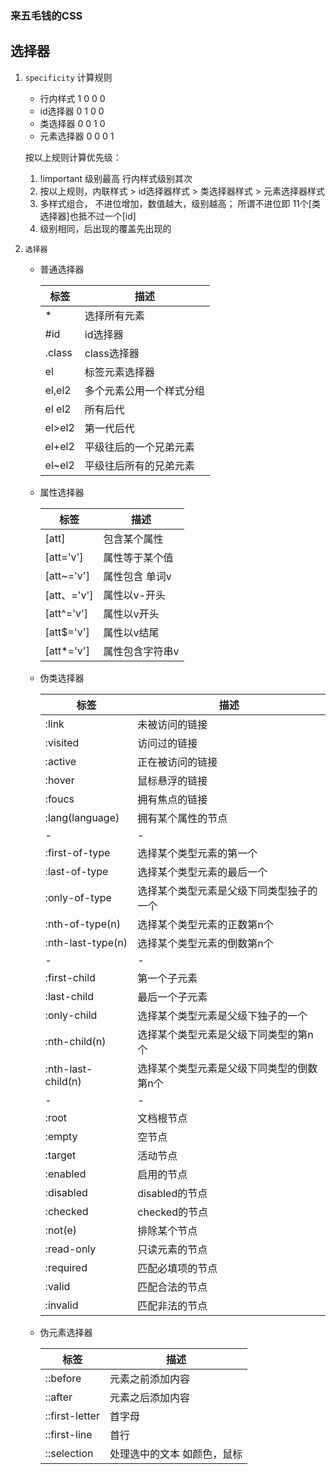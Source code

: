 ### 来五毛钱的CSS

##	选择器 

1. `specificity` 计算规则 
	- 行内样式    1 0 0 0 
	- id选择器    0 1 0 0
	- 类选择器    0 0 1 0
	- 元素选择器  0 0 0 1
	
	按以上规则计算优先级： 
	1. !important 级别最高  行内样式级别其次
	2. 按以上规则，内联样式  > id选择器样式 > 类选择器样式 > 元素选择器样式
	3. 多样式组合， 不进位增加，数值越大，级别越高； 所谓不进位即 11个[类选择器]也抵不过一个[id]
	4. 级别相同，后出现的覆盖先出现的
	
2. `选择器`
	- 普通选择器
	
		标签|描述
		-|-
		*|选择所有元素
		#id|id选择器
		.class|class选择器
		el|标签元素选择器
		el,el2| 多个元素公用一个样式分组
		el el2 | 所有后代
		el>el2 | 第一代后代
		el+el2 | 平级往后的一个兄弟元素
		el~el2 | 平级往后所有的兄弟元素
	
	- 属性选择器

		标签|描述
		-|-
		[att]| 包含某个属性
		[att='v'] |属性等于某个值
		[att~='v'] |属性包含 单词v
		[att、='v'] |属性以v-开头
		[att^='v'] |属性以v开头
		[att$='v'] |属性以v结尾
		[att*='v'] |属性包含字符串v

   - 伪类选择器

		标签|描述
		-|-
		:link| 未被访问的链接
		:visited|访问过的链接
		:active|正在被访问的链接
		:hover| 鼠标悬浮的链接
		:foucs| 拥有焦点的链接
		:lang(language)|拥有某个属性的节点
		-|-
		:first-of-type|选择某个类型元素的第一个
		:last-of-type|选择某个类型元素的最后一个
		:only-of-type|选择某个类型元素是父级下同类型独子的一个
		:nth-of-type(n)|选择某个类型元素的正数第n个
		:nth-last-type(n)|选择某个类型元素的倒数第n个
		-|-
		:first-child|第一个子元素
		:last-child|最后一个子元素
		:only-child|选择某个类型元素是父级下独子的一个
		:nth-child(n)|选择某个类型元素是父级下同类型的第n个
		:nth-last-child(n)|选择某个类型元素是父级下同类型的倒数第n个
		-|-
		:root|文档根节点
		:empty|空节点
		:target|活动节点
		:enabled|启用的节点
		:disabled|disabled的节点
		:checked|checked的节点
		:not(e)|排除某个节点
		:read-only|只读元素的节点
		:required|匹配必填项的节点
		:valid| 匹配合法的节点
		:invalid| 匹配非法的节点

   - 伪元素选择器
		
		标签|描述
		-|-
		::before|元素之前添加内容
		::after|元素之后添加内容
		::first-letter|首字母
		::first-line|首行
		::selection|处理选中的文本 如颜色，鼠标
		
		
		